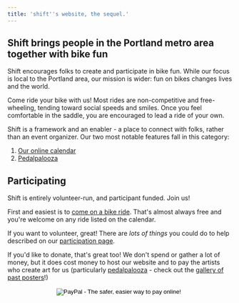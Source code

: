 ```yaml
---
title: 'shift''s website, the sequel.'
---
```

## Shift brings people in the Portland metro area together with bike fun

Shift encourages folks to create and participate in bike fun.  While our focus is local to the Portland area, our mission is wider:  fun on bikes changes lives and the world.

Come ride your bike with us! Most rides are non-competitive and free-wheeling, tending toward social speeds and smiles. Once you feel comfortable in the saddle, you are encouraged to lead a ride of your own.

Shift is a framework and an enabler - a place to connect with folks, rather than an event organizer.  Our two most notable features fall in this category:

1. [Our online calendar](http://shift2bikes.org/fun)
2. [Pedalpalooza](/pages/pedalpalooza)

## Participating

Shift is entirely volunteer-run, and participant funded.  Join us!

First and easiest is to [come on a bike ride](http://shift2bikes.org/fun).  That's almost always free and you're welcome on any ride listed on the calendar.

If you want to volunteer, great!  There are *lots of things* you could do to help described on our [participation page](/pages/participation).

If you'd like to donate, that's great too! We don't spend or gather a lot of money, but it does cost money to host our website and to pay the artists who create art for us (particularly [pedalpalooza](/pages/pedalpalooza) - check out the [gallery of past posters](/pages/pedalpalooza-posters-past)!)

 <center><form action="https://www.paypal.com/cgi-bin/webscr" method="post" target="_top">
                <input type="hidden" name="cmd" value="_s-xclick">
                <input type="hidden" name="hosted_button_id" value="YJYFXDPLSCW8U">
                <input type="image" src="https://www.paypal.com/en_US/i/btn/btn_donateCC_LG.gif" border="0" name="submit" alt="PayPal - The safer, easier way to pay online!">
                <img alt="" border="0" src="https://www.paypalobjects.com/en_US/i/scr/pixel.gif" width="1" height="1">
            </form></center>
